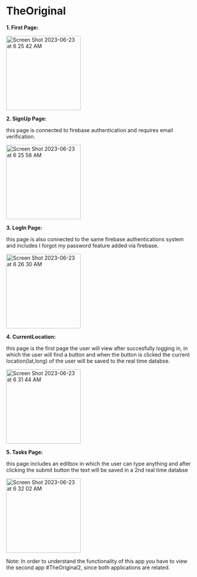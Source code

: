 # TheOriginal

<b>1. First Page:</b>

<img width="200" alt="Screen Shot 2023-06-23 at 6 25 42 AM" src="https://github.com/IAMRABIEH/TheOriginal/assets/93038081/277d886d-a719-4c40-bbbc-62d78b3ec83c">

<b>2. SignUp Page:</b>
   
   this page is connected to firebase authentication and requires email verification.

<img width="200" alt="Screen Shot 2023-06-23 at 6 25 58 AM" src="https://github.com/IAMRABIEH/TheOriginal/assets/93038081/f79b587e-15a8-40d7-9568-7a7d9907e6e6">

<b>3. LogIn Page:</b>
   
   this page is also connected to the same firebase authentications system and includes I forgot my password feature added
via firebase.

<img width="200" alt="Screen Shot 2023-06-23 at 6 26 30 AM" src="https://github.com/IAMRABIEH/TheOriginal/assets/93038081/ef4c638a-a448-4a78-aa2c-90249d3d4f1e">


<b>4. CurrentLocation:</b>
   
   this page is the first page the user will view after succesfully logging in, in which the user will find a button
and when the button is clicked the current location(lat,long) of the user will be saved to the real time databse.

<img width="200" alt="Screen Shot 2023-06-23 at 6 31 44 AM" src="https://github.com/IAMRABIEH/TheOriginal/assets/93038081/b5d112ff-41fd-4e62-a785-4ec86e5a692b">


<b>5. Tasks Page:</b>
   
   this page includes an editbox in which the user can type anything and after clicking the submit button the text will be
saved in a 2nd real time databse

<img width="200" alt="Screen Shot 2023-06-23 at 6 32 02 AM" src="https://github.com/IAMRABIEH/TheOriginal/assets/93038081/6901cff2-c975-4216-8ab8-b01834ca3dc4">


Note: In order to understand the functionality of this app you have to view the second app #TheOriginal2, since both applications
are related.

